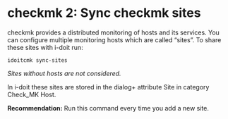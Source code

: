 # checkmk 2: Sync checkmk sites

checkmk provides a distributed monitoring of hosts and its services. You can configure multiple monitoring hosts which are called “sites”. To share these sites with i-doit run:

    idoitcmk sync-sites

_Sites without hosts are not considered._

In i-doit these sites are stored in the dialog+ attribute Site in category Check_MK Host.

**Recommendation:** Run this command every time you add a new site.